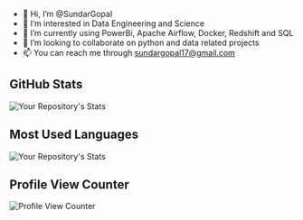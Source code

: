 - 👋 Hi, I’m @SundarGopal
- 👀 I’m interested in Data Engineering and Science
- 🌱 I’m currently using PowerBi, Apache Airflow, Docker, Redshift and SQL
- 💞️ I’m looking to collaborate on python and data related projects
- 📫 You can reach me through sundargopal17@gmail.com

## GitHub Stats
![Your Repository's Stats](https://github-readme-stats.vercel.app/api?username=SundarGopal&show_icons=true&theme=dark)
## Most Used Languages
![Your Repository's Stats](https://github-readme-stats.vercel.app/api/top-langs/?username=SundarGopal&layout=compact)
## Profile View Counter
![Profile View Counter](https://komarev.com/ghpvc/?username=SundarGopal)

<!---
SundarGopal/SundarGopal is a ✨ special ✨ repository because its `README.md` (this file) appears on your GitHub profile.
You can click the Preview link to take a look at your changes.
--->

